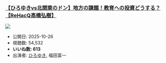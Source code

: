 ### [【ひろゆきvs北関東のドン】地方の課題！教育への投資どうする？【ReHacQ高橋弘樹】](https://www.youtube.com/watch?v=bpGS4r3eSOY)
[![](https://img.youtube.com/vi/bpGS4r3eSOY/sddefault.jpg)](https://www.youtube.com/watch?v=bpGS4r3eSOY)
-   公開日: 2025-10-26
-   視聴数: 54,532
-   **いいね数: 613**
-   出演者: [ひろゆき](/rehacq_fan/people/ひろゆき "wikilink"), 福田富一
